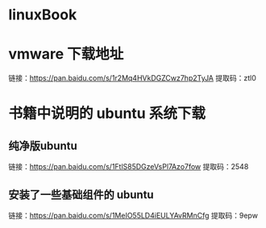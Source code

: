 # linuxBook

# vmware 下载地址
链接：https://pan.baidu.com/s/1r2Mq4HVkDGZCwz7hp2TyJA 
提取码：ztl0 

# 书籍中说明的 ubuntu 系统下载
## 纯净版ubuntu 
链接：https://pan.baidu.com/s/1FtlS85DGzeVsPl7Azo7fow 
提取码：2548 

## 安装了一些基础组件的 ubuntu
链接：https://pan.baidu.com/s/1MeIO55LD4iEULYAvRMnCfg 
提取码：9epw
